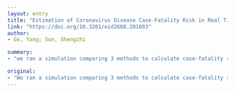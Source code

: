 ```yaml
---
layout: entry
title: "Estimation of Coronavirus Disease Case-Fatality Risk in Real Time"
link: "https://doi.org/10.3201/eid2608.201093"
author:
- Ge, Yang; Sun, Shengzhi

summary:
- "we ran a simulation comparing 3 methods to calculate case-fatality risk for coronavirus disease. The current trajectory of the epidemic should be considered when comparing real-time risk. Case fatality risk calculated from these methods all are biased at the early stage of the outbreak. If comparing the risk, the current trajectory will be considered. Using the same methods, the risk should be compared. We used the same parameters described in previous studies. In the simulation, we looked at 3 different methods. Results were used to compare 3 methods comparing cases to comparing case. Methods comparing."

original:
- "We ran a simulation comparing 3 methods to calculate case-fatality risk for coronavirus disease using parameters described in previous studies. Case-fatality risk calculated from these methods all are biased at the early stage of the epidemic. When comparing real-time case-fatality risk, the current trajectory of the epidemic should be considered."
---
```


